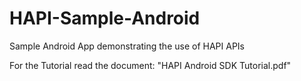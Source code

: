 # HAPI-Sample-Android
Sample Android App demonstrating the use of HAPI APIs

For the Tutorial read the document: "HAPI Android SDK Tutorial.pdf"